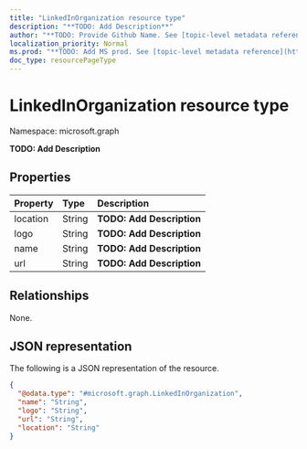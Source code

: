 ```yaml
---
title: "LinkedInOrganization resource type"
description: "**TODO: Add Description**"
author: "**TODO: Provide Github Name. See [topic-level metadata reference](https://msgo.azurewebsites.net/add/document/guidelines/metadata.html#topic-level-metadata)**"
localization_priority: Normal
ms.prod: "**TODO: Add MS prod. See [topic-level metadata reference](https://msgo.azurewebsites.net/add/document/guidelines/metadata.html#topic-level-metadata)**"
doc_type: resourcePageType
---
```


# LinkedInOrganization resource type


Namespace: microsoft.graph

**TODO: Add Description**

## Properties
|Property|Type|Description|
|:---|:---|:---|
|location|String|**TODO: Add Description**|
|logo|String|**TODO: Add Description**|
|name|String|**TODO: Add Description**|
|url|String|**TODO: Add Description**|

## Relationships
None.

## JSON representation
The following is a JSON representation of the resource.
<!-- {
  "blockType": "resource",
  "@odata.type": "microsoft.graph.LinkedInOrganization"
}
-->
``` json
{
  "@odata.type": "#microsoft.graph.LinkedInOrganization",
  "name": "String",
  "logo": "String",
  "url": "String",
  "location": "String"
}
```

